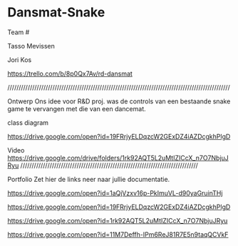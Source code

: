 # Dansmat-Snake

Team #

Tasso Mevissen

Jori Kos

https://trello.com/b/8p0Qx7Av/rd-dansmat

///////////////////////////////////////////////////////////////////////////////////////////////////

Ontwerp
Ons idee voor R&D proj. was de controls van een bestaande snake game te vervangen met die van een dancemat.

class diagram 

https://drive.google.com/open?id=19FRrjyELDqzcW2GExDZ4iAZDcgkhPlgD

Video
https://drive.google.com/drive/folders/1rk92AQT5L2uMtIZICcX_n7O7NbjuJRyu
///////////////////////////////////////////////////////////////////////////////

Portfolio
Zet hier de links neer naar jullie documentatie.

https://drive.google.com/open?id=1aQjVzxv16p-PkImuVL-d90yaGruinTHj

https://drive.google.com/open?id=19FRrjyELDqzcW2GExDZ4iAZDcgkhPlgD

https://drive.google.com/open?id=1rk92AQT5L2uMtIZICcX_n7O7NbjuJRyu

https://drive.google.com/open?id=11M7Deffh-IPm6ReJ81R7E5n9taqQCVkF
